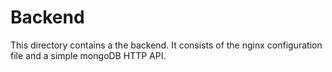 # Backend
This directory contains a the backend. It consists of the nginx configuration file and a simple mongoDB HTTP API. 
